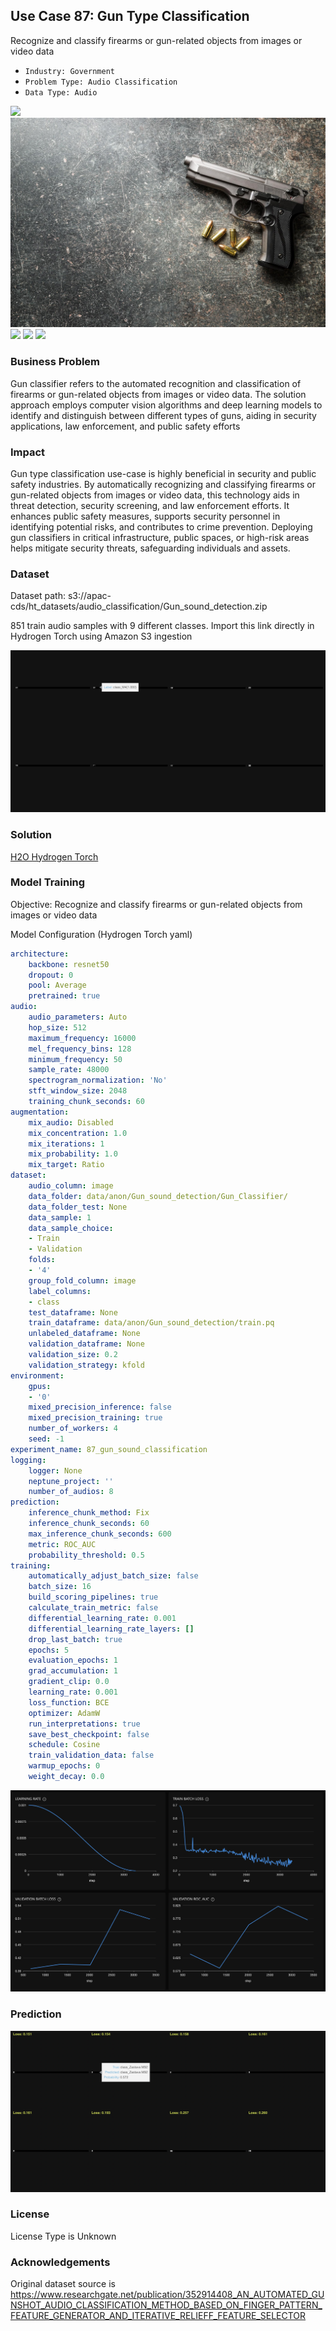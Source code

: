 ## Use Case 87: Gun Type Classification

Recognize and classify firearms or gun-related objects from images or video data

- `Industry: Government`
- `Problem Type: Audio Classification`
- `Data Type: Audio`

![](https://github.com/h2oai/ht-catalog/blob/646864e3c695f7c721514159bd6c59520dab7438/Assets/use-cases/gun_classifier/cover.png)
![](https://github.com/h2oai/ht-catalog/blob/646864e3c695f7c721514159bd6c59520dab7438/Assets/use-cases/gun_classifier/cover.jpg)
![](https://github.com/h2oai/ht-catalog/blob/646864e3c695f7c721514159bd6c59520dab7438/Assets/use-cases/gun_classifier/cover.jpeg)
![](https://github.com/h2oai/ht-catalog/blob/646864e3c695f7c721514159bd6c59520dab7438/Assets/use-cases/gun_classifier/cover.webp)
![](https://github.com/h2oai/ht-catalog/blob/646864e3c695f7c721514159bd6c59520dab7438/Assets/use-cases/gun_classifier/cover)

### Business Problem 

Gun classifier refers to the automated recognition and classification of firearms or gun-related objects from images or video data. The solution approach employs computer vision algorithms and deep learning models to identify and distinguish between different types of guns, aiding in security applications, law enforcement, and public safety efforts

### Impact

Gun type classification use-case is highly beneficial in security and public safety industries. By automatically recognizing and classifying firearms or gun-related objects from images or video data, this technology aids in threat detection, security screening, and law enforcement efforts. It enhances public safety measures, supports security personnel in identifying potential risks, and contributes to crime prevention. Deploying gun classifiers in critical infrastructure, public spaces, or high-risk areas helps mitigate security threats, safeguarding individuals and assets.

### Dataset

Dataset path: s3://apac-cds/ht_datasets/audio_classification/Gun_sound_detection.zip

851 train audio samples with 9 different classes. Import this link directly in Hydrogen Torch using Amazon S3 ingestion

![train data](https://github.com/h2oai/ht-catalog/blob/646864e3c695f7c721514159bd6c59520dab7438/Assets/use-cases/gun_classifier/train%20data.png)

### Solution

[H2O Hydrogen Torch](https://docs.h2o.ai/h2o-hydrogen-torch/)

### Model Training

Objective: Recognize and classify firearms or gun-related objects from images or video data

Model Configuration (Hydrogen Torch yaml)

```yaml
architecture:
    backbone: resnet50
    dropout: 0
    pool: Average
    pretrained: true
audio:
    audio_parameters: Auto
    hop_size: 512
    maximum_frequency: 16000
    mel_frequency_bins: 128
    minimum_frequency: 50
    sample_rate: 48000
    spectrogram_normalization: 'No'
    stft_window_size: 2048
    training_chunk_seconds: 60
augmentation:
    mix_audio: Disabled
    mix_concentration: 1.0
    mix_iterations: 1
    mix_probability: 1.0
    mix_target: Ratio
dataset:
    audio_column: image
    data_folder: data/anon/Gun_sound_detection/Gun_Classifier/
    data_folder_test: None
    data_sample: 1
    data_sample_choice:
    - Train
    - Validation
    folds:
    - '4'
    group_fold_column: image
    label_columns:
    - class
    test_dataframe: None
    train_dataframe: data/anon/Gun_sound_detection/train.pq
    unlabeled_dataframe: None
    validation_dataframe: None
    validation_size: 0.2
    validation_strategy: kfold
environment:
    gpus:
    - '0'
    mixed_precision_inference: false
    mixed_precision_training: true
    number_of_workers: 4
    seed: -1
experiment_name: 87_gun_sound_classification
logging:
    logger: None
    neptune_project: ''
    number_of_audios: 8
prediction:
    inference_chunk_method: Fix
    inference_chunk_seconds: 60
    max_inference_chunk_seconds: 600
    metric: ROC_AUC
    probability_threshold: 0.5
training:
    automatically_adjust_batch_size: false
    batch_size: 16
    build_scoring_pipelines: true
    calculate_train_metric: false
    differential_learning_rate: 0.001
    differential_learning_rate_layers: []
    drop_last_batch: true
    epochs: 5
    evaluation_epochs: 1
    grad_accumulation: 1
    gradient_clip: 0.0
    learning_rate: 0.001
    loss_function: BCE
    optimizer: AdamW
    run_interpretations: true
    save_best_checkpoint: false
    schedule: Cosine
    train_validation_data: false
    warmup_epochs: 0
    weight_decay: 0.0

```

![chart](https://github.com/h2oai/ht-catalog/blob/646864e3c695f7c721514159bd6c59520dab7438/Assets/use-cases/gun_classifier/chart.png)


### Prediction

![Predictions](https://github.com/h2oai/ht-catalog/blob/646864e3c695f7c721514159bd6c59520dab7438/Assets/use-cases/gun_classifier/Validation%20Predictions.png)

### License

License Type is Unknown

### Acknowledgements

Original dataset source is https://www.researchgate.net/publication/352914408_AN_AUTOMATED_GUNSHOT_AUDIO_CLASSIFICATION_METHOD_BASED_ON_FINGER_PATTERN_FEATURE_GENERATOR_AND_ITERATIVE_RELIEFF_FEATURE_SELECTOR
